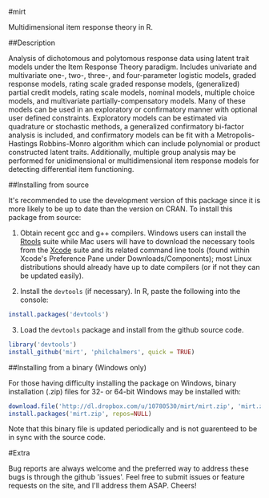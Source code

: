 #mirt

Multidimensional item response theory in R. 

##Description

Analysis of dichotomous and polytomous response data using latent
trait models under the Item Response Theory paradigm. Includes univariate
and multivariate one-, two-, three-, and four-parameter logistic models,
graded response models, rating scale graded response models, (generalized)
partial credit models, rating scale models, nominal models, multiple choice
models, and multivariate partially-compensatory models. Many of these models 
can be used in an exploratory or confirmatory manner with optional user defined 
constraints. Exploratory models can be estimated via quadrature or
stochastic methods, a generalized confirmatory bi-factor analysis is
included, and confirmatory models can be fit with a Metropolis-Hastings
Robbins-Monro algorithm which can include polynomial or product constructed
latent traits. Additionally, multiple group analysis may be performed for
unidimensional or multidimensional item response models for detecting
differential item functioning.

##Installing from source

It's recommended to use the development version of this package since it is more likely to be up to date 
than the version on CRAN. To install this package from source: 

1) Obtain recent gcc and g++ compilers. Windows users can install the
   [Rtools](http://cran.r-project.org/bin/windows/Rtools/) suite while Mac users will have to
   download the necessary tools from the [Xcode](https://itunes.apple.com/ca/app/xcode/id497799835?mt=12) suite and its
   related command line tools (found within Xcode's Preference Pane under Downloads/Components); most Linux
   distributions should already have up to date compilers (or if not they can be updated easily). 

2) Install the `devtools` (if necessary). In R, paste the following into the console:

```r
install.packages('devtools')
```

3) Load the `devtools` package and install from the github source code. 
 
```r
library('devtools')
install_github('mirt', 'philchalmers', quick = TRUE)
```

##Installing from a binary (Windows only)

For those having difficulty installing the package on Windows, binary installation (.zip) files 
for 32- or 64-bit Windows may be installed with:

```r
download.file('http://dl.dropbox.com/u/10780530/mirt/mirt.zip', 'mirt.zip')
install.packages('mirt.zip', repos=NULL)
```

Note that this binary file is updated periodically and is not guarenteed to be in sync with 
the source code. 

#Extra

Bug reports are always welcome and the preferred way to address these bugs is through
the github 'issues'. Feel free to submit issues or feature requests on the site, and I'll 
address them ASAP. Cheers!

